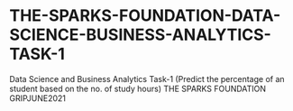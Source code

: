 # THE-SPARKS-FOUNDATION-DATA-SCIENCE-BUSINESS-ANALYTICS-TASK-1
Data Science and Business Analytics Task-1 (Predict the percentage of an student based on the no. of study hours) THE SPARKS FOUNDATION GRIPJUNE2021
